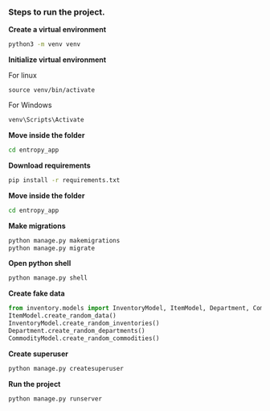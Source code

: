 ### Steps to run the project.

**Create a virtual environment**
```bash
python3 -m venv venv
```

**Initialize virtual environment**

For linux
```
source venv/bin/activate
```

For Windows
```powershell
venv\Scripts\Activate
```

**Move inside the folder**
```bash
cd entropy_app
```

**Download requirements**
```bash
pip install -r requirements.txt
```

**Move inside the folder**
```bash
cd entropy_app
```

**Make migrations**
```bash
python manage.py makemigrations
python manage.py migrate
```

**Open python shell**
```bash
python manage.py shell
```

**Create fake data**
```python
from inventory.models import InventoryModel, ItemModel, Department, CommodityModel
ItemModel.create_random_data()
InventoryModel.create_random_inventories()
Department.create_random_departments()
CommodityModel.create_random_commodities()
```

**Create superuser**
```python
python manage.py createsuperuser
```

**Run the project**
```bash
python manage.py runserver
```
